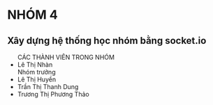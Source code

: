 # NHÓM 4
<h2>Xây dựng hệ thống học nhóm bằng socket.io</h1>
<ul> CÁC THÀNH VIÊN TRONG NHÓM
<li>Lê Thị Nhàn</li> Nhóm trưởng
<li>Lê Thị Huyền</li>
<li>Trần Thị Thanh Dung</li>
<li>Trương Thị Phương Thảo</li></ul
